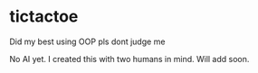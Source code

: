 # tictactoe

Did my best using OOP pls dont judge me

No AI yet. I created this with two humans in mind. Will add soon.
